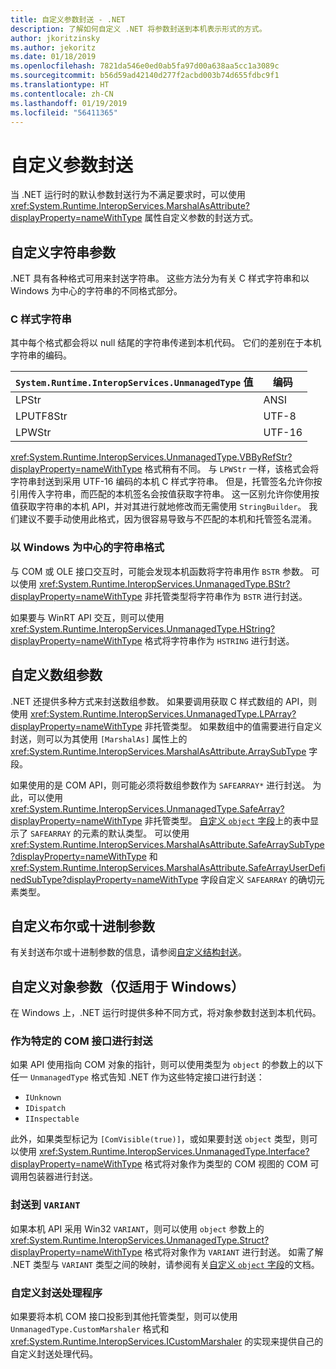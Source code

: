 ```yaml
---
title: 自定义参数封送 - .NET
description: 了解如何自定义 .NET 将参数封送到本机表示形式的方式。
author: jkoritzinsky
ms.author: jekoritz
ms.date: 01/18/2019
ms.openlocfilehash: 7821da546e0ed0ab5fa97d00a638aa5cc1a3089c
ms.sourcegitcommit: b56d59ad42140d277f2acbd003b74d655fdbc9f1
ms.translationtype: HT
ms.contentlocale: zh-CN
ms.lasthandoff: 01/19/2019
ms.locfileid: "56411365"
---
```

# <a name="customizing-parameter-marshalling"></a>自定义参数封送

当 .NET 运行时的默认参数封送行为不满足要求时，可以使用 <xref:System.Runtime.InteropServices.MarshalAsAttribute?displayProperty=nameWithType> 属性自定义参数的封送方式。

## <a name="customizing-string-parameters"></a>自定义字符串参数

.NET 具有各种格式可用来封送字符串。 这些方法分为有关 C 样式字符串和以 Windows 为中心的字符串的不同格式部分。

### <a name="c-style-strings"></a>C 样式字符串

其中每个格式都会将以 null 结尾的字符串传递到本机代码。 它们的差别在于本机字符串的编码。

| `System.Runtime.InteropServices.UnmanagedType` 值 | 编码 |
|------------------------------------------------------|----------|
| LPStr | ANSI |
| LPUTF8Str | UTF-8 | 
| LPWStr | UTF-16 |

<xref:System.Runtime.InteropServices.UnmanagedType.VBByRefStr?displayProperty=nameWithType> 格式稍有不同。 与 `LPWStr` 一样，该格式会将字符串封送到采用 UTF-16 编码的本机 C 样式字符串。 但是，托管签名允许你按引用传入字符串，而匹配的本机签名会按值获取字符串。 这一区别允许你使用按值获取字符串的本机 API，并对其进行就地修改而无需使用 `StringBuilder`。 我们建议不要手动使用此格式，因为很容易导致与不匹配的本机和托管签名混淆。

### <a name="windows-centric-string-formats"></a>以 Windows 为中心的字符串格式

与 COM 或 OLE 接口交互时，可能会发现本机函数将字符串用作 `BSTR` 参数。 可以使用 <xref:System.Runtime.InteropServices.UnmanagedType.BStr?displayProperty=nameWithType> 非托管类型将字符串作为 `BSTR` 进行封送。

如果要与 WinRT API 交互，则可以使用 <xref:System.Runtime.InteropServices.UnmanagedType.HString?displayProperty=nameWithType> 格式将字符串作为 `HSTRING` 进行封送。

## <a name="customizing-array-parameters"></a>自定义数组参数

.NET 还提供多种方式来封送数组参数。 如果要调用获取 C 样式数组的 API，则使用 <xref:System.Runtime.InteropServices.UnmanagedType.LPArray?displayProperty=nameWithType> 非托管类型。 如果数组中的值需要进行自定义封送，则可以为其使用 `[MarshalAs]` 属性上的 <xref:System.Runtime.InteropServices.MarshalAsAttribute.ArraySubType> 字段。

如果使用的是 COM API，则可能必须将数组参数作为 `SAFEARRAY*` 进行封送。 为此，可以使用 <xref:System.Runtime.InteropServices.UnmanagedType.SafeArray?displayProperty=nameWithType> 非托管类型。 [自定义 `object` 字段](./customize-struct-marshalling.md#marshalling-systemobjects)上的表中显示了 `SAFEARRAY` 的元素的默认类型。 可以使用 <xref:System.Runtime.InteropServices.MarshalAsAttribute.SafeArraySubType?displayProperty=nameWithType> 和 <xref:System.Runtime.InteropServices.MarshalAsAttribute.SafeArrayUserDefinedSubType?displayProperty=nameWithType> 字段自定义 `SAFEARRAY` 的确切元素类型。

## <a name="customizing-boolean-or-decimal-parameters"></a>自定义布尔或十进制参数

有关封送布尔或十进制参数的信息，请参阅[自定义结构封送](customize-struct-marshalling.md)。

## <a name="customizing-object-parameters-windows-only"></a>自定义对象参数（仅适用于 Windows）

在 Windows 上，.NET 运行时提供多种不同方式，将对象参数封送到本机代码。

### <a name="marshalling-as-specific-com-interfaces"></a>作为特定的 COM 接口进行封送

如果 API 使用指向 COM 对象的指针，则可以使用类型为 `object` 的参数上的以下任一 `UnmanagedType` 格式告知 .NET 作为这些特定接口进行封送：

- `IUnknown`
- `IDispatch`
- `IInspectable`

此外，如果类型标记为 `[ComVisible(true)]`，或如果要封送 `object` 类型，则可以使用 <xref:System.Runtime.InteropServices.UnmanagedType.Interface?displayProperty=nameWithType> 格式将对象作为类型的 COM 视图的 COM 可调用包装器进行封送。

### <a name="marshalling-to-a-variant"></a>封送到 `VARIANT`

如果本机 API 采用 Win32 `VARIANT`，则可以使用 `object` 参数上的 <xref:System.Runtime.InteropServices.UnmanagedType.Struct?displayProperty=nameWithType> 格式将对象作为 `VARIANT` 进行封送。 如需了解 .NET 类型与 `VARIANT` 类型之间的映射，请参阅有关[自定义 `object` 字段](customize-struct-marshalling.md#marshalling-systemobjects)的文档。

### <a name="custom-marshalers"></a>自定义封送处理程序

如果要将本机 COM 接口投影到其他托管类型，则可以使用 `UnmanagedType.CustomMarshaler` 格式和 <xref:System.Runtime.InteropServices.ICustomMarshaler> 的实现来提供自己的自定义封送处理代码。
